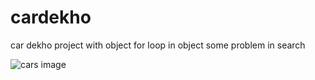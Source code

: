 # cardekho
 car dekho project with object
 for loop in object 
 some problem in search 

 ![cars image](https://github.com/[dev2vinod]/[cardekho]/blob/[main]/cars.jpg?raw=true)


